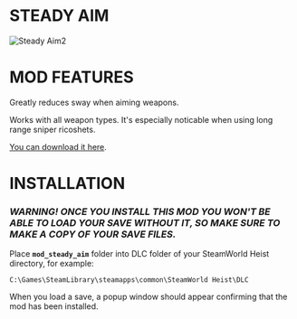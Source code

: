 # STEADY AIM
![Steady Aim2](https://user-images.githubusercontent.com/26903692/221187403-f7017159-49b3-4c2b-b0ed-361e05f70eb2.png)

# MOD FEATURES

Greatly reduces sway when aiming weapons.

Works with all weapon types. It's especially noticable when using long range sniper ricoshets.

[You can download it here](https://github.com/SleeepMaster/Steady-Aim/releases/download/v1.0.0/mod_steady_aim.rar).

# INSTALLATION

### ***WARNING! ONCE YOU INSTALL THIS MOD YOU WON'T BE ABLE TO LOAD YOUR SAVE WITHOUT IT, SO MAKE SURE TO MAKE A COPY OF YOUR SAVE FILES.***

Place **`mod_steady_aim`** folder into DLC folder of your SteamWorld Heist directory, for example:
```
C:\Games\SteamLibrary\steamapps\common\SteamWorld Heist\DLC
```

When you load a save, a popup window should appear confirming that the mod has been installed.
